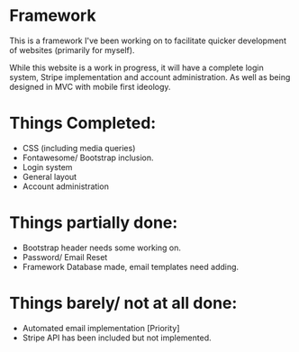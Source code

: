 # Framework
This is a framework I've been working on to facilitate quicker development of websites (primarily for myself).

While this website is a work in progress, it will have a complete login system, Stripe implementation and account administration. As well as being designed in MVC with mobile first ideology.

# Things Completed:
* CSS (including media queries)
* Fontawesome/ Bootstrap inclusion.
* Login system
* General layout
* Account administration

# Things partially done:
* Bootstrap header needs some working on. 
* Password/ Email Reset
* Framework Database made, email templates need adding.

# Things barely/ not at all done:
* Automated email implementation [Priority]
* Stripe API has been included but not implemented.

